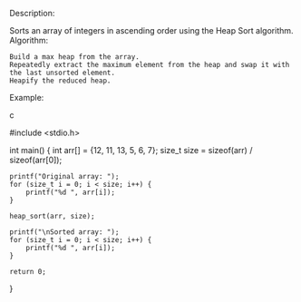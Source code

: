 Description:

Sorts an array of integers in ascending order using the Heap Sort algorithm.
Algorithm:

    Build a max heap from the array.
    Repeatedly extract the maximum element from the heap and swap it with the last unsorted element.
    Heapify the reduced heap.

Example:

c

#include <stdio.h>

int main() {
    int arr[] = {12, 11, 13, 5, 6, 7};
    size_t size = sizeof(arr) / sizeof(arr[0]);

    printf("Original array: ");
    for (size_t i = 0; i < size; i++) {
        printf("%d ", arr[i]);
    }

    heap_sort(arr, size);

    printf("\nSorted array: ");
    for (size_t i = 0; i < size; i++) {
        printf("%d ", arr[i]);
    }

    return 0;
}
